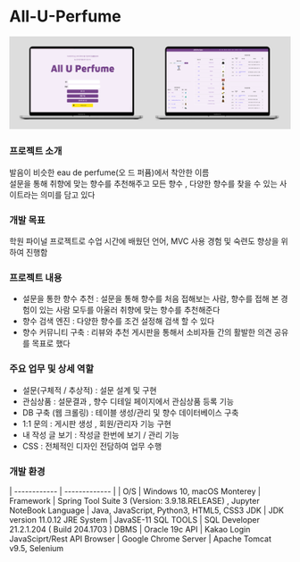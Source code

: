 # All-U-Perfume

![mockup](/image/1.jpg)

### 프로젝트 소개
발음이 비슷한 eau de perfume(오 드 퍼퓸)에서 착안한 이름<br/> 
설문을 통해 취향에 맞는 향수를 추천해주고
모든 향수 , 다양한 향수를 찾을 수 있는 사이트라는 의미를 담고 있다 



### 개발 목표
학원 파이널 프로젝트로 수업 시간에 배웠던 언어, MVC 사용 경험 및 숙련도 향상을 위하여 진행함 

### 프로젝트 내용
- 설문을 통한 향수 추천 : 설문을 통해 향수를 처음 접해보는 사람, 향수를 접해 본 경험이 있는 사람 모두를 아울러 취향에 맞는 향수를 추천해준다
- 향수 검색 엔진 : 다양한 향수를 조건 설정해 검색 할 수 있다
- 향수 커뮤니티 구축 : 리뷰와 추천 게시판을 통해서 소비자들 간의 활발한 의견 공유를 목표로 했다

### 주요 업무 및 상세 역할
-  설문(구체적 / 추상적)  : 설문 설계 및 구현
-  관심상품  : 설문결과 , 향수 디테일 페이지에서 관심상품 등록 기능
-  DB 구축 (웹 크롤링) : 테이블 생성/관리 및 향수 데이터베이스 구축 
-  1:1 문의 : 게시판 생성 , 회원/관리자 기능 구현
-  내 작성 글 보기 :  작성글 한번에 보기 / 관리 기능 
-  CSS  : 전체적인 디자인 전담하여 업무 수행

### 개발 환경
| ------------ | ------------- |
| O/S | Windows 10, macOS Monterey |
Framework | Spring Tool Suite 3 (Version: 3.9.18.RELEASE) , Jupyter NoteBook
Language | Java, JavaScript, Python3, HTML5, CSS3
JDK | JDK version 11.0.12
JRE System | JavaSE-11
SQL TOOLS | SQL Developer 21.2.1.204 ( Build 204.1703 )
DBMS | Oracle 19c
API | Kakao Login JavaSciprt/Rest API
Browser | Google Chrome
Server | Apache Tomcat v9.5, Selenium
